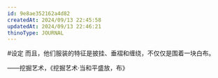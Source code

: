 ```yaml
---
id: 9e8ae352162a4d82
createdAt: 2024/09/13 22:45:58
updatedAt: 2024/09/13 22:46:21
thinoType: JOURNAL
---
```

#设定 而且，他们服装的特征是披挂、垂褶和缠绕，不仅仅是围着一块白布。

——挖掘艺术，《挖掘艺术·当和平盛放，布》